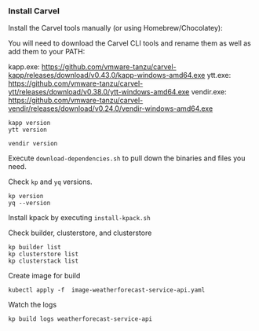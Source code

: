 ### Install Carvel
Install the Carvel tools manually (or using Homebrew/Chocolatey):

You will need to download the Carvel CLI tools and rename them as well as add them to your PATH:

kapp.exe: https://github.com/vmware-tanzu/carvel-kapp/releases/download/v0.43.0/kapp-windows-amd64.exe
ytt.exe: https://github.com/vmware-tanzu/carvel-ytt/releases/download/v0.38.0/ytt-windows-amd64.exe
vendir.exe: https://github.com/vmware-tanzu/carvel-vendir/releases/download/v0.24.0/vendir-windows-amd64.exe

```
kapp version
ytt version

vendir version
```

Execute `download-dependencies.sh` to pull down the binaries and files you need.

Check `kp` and `yq` versions.
```
kp version
yq --version
```

Install kpack by executing `install-kpack.sh`

Check builder, clusterstore, and  clusterstore
```
kp builder list
kp clusterstore list
kp clusterstack list
```

Create image for build
```
kubectl apply -f  image-weatherforecast-service-api.yaml
```

Watch the logs
```
kp build logs weatherforecast-service-api
```
